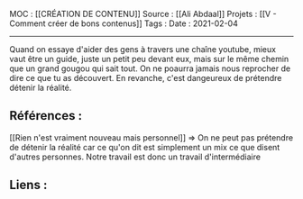 MOC : [[CRÉATION DE CONTENU]]
Source : [[Ali Abdaal]]
Projets : [[V - Comment créer de bons contenus]]
Tags : 
Date : 2021-02-04
***

Quand on essaye d'aider des gens à travers une chaîne youtube, mieux vaut être un guide, juste un petit peu devant eux, mais sur le même chemin que un grand gougou qui sait tout. On ne poaurra jamais nous reprocher de dire ce que tu as découvert. En revanche, c'est dangeureux de prétendre détenir la réalité.

## Références :

[[Rien n'est vraiment nouveau mais personnel]] => On ne peut pas prétendre de détenir la réalité car ce qu'on dit est simplement un mix ce que disent d'autres personnes. Notre travail est donc un travail d'intermédiaire

## Liens :

